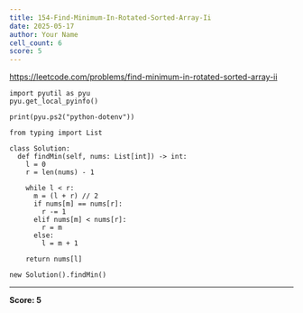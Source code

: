 ```yaml
---
title: 154-Find-Minimum-In-Rotated-Sorted-Array-Ii
date: 2025-05-17
author: Your Name
cell_count: 6
score: 5
---
```


https://leetcode.com/problems/find-minimum-in-rotated-sorted-array-ii


```
import pyutil as pyu
pyu.get_local_pyinfo()
```


```
print(pyu.ps2("python-dotenv"))
```


```
from typing import List
```


```
class Solution:
  def findMin(self, nums: List[int]) -> int:
    l = 0
    r = len(nums) - 1

    while l < r:
      m = (l + r) // 2
      if nums[m] == nums[r]:
        r -= 1
      elif nums[m] < nums[r]:
        r = m
      else:
        l = m + 1

    return nums[l]
```


```
new Solution().findMin()
```


---
**Score: 5**